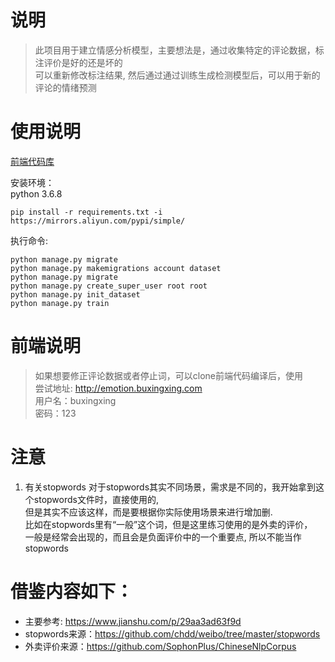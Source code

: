 # 说明
> 此项目用于建立情感分析模型，主要想法是，通过收集特定的评论数据，标注评价是好的还是坏的  
> 可以重新修改标注结果, 然后通过通过训练生成检测模型后，可以用于新的评论的情绪预测  

# 使用说明
[前端代码库](https://github.com/bxxfighting/emotion-web)

安装环境：  
python 3.6.8  
```
pip install -r requirements.txt -i https://mirrors.aliyun.com/pypi/simple/
```
执行命令:  
```
python manage.py migrate
python manage.py makemigrations account dataset
python manage.py migrate
python manage.py create_super_user root root
python manage.py init_dataset
python manage.py train
```

# 前端说明
> 如果想要修正评论数据或者停止词，可以clone前端代码编译后，使用  
> 尝试地址: http://emotion.buxingxing.com  
> 用户名：buxingxing  
> 密码：123  

# 注意
1. 有关stopwords
对于stopwords其实不同场景，需求是不同的，我开始拿到这个stopwords文件时，直接使用的,  
但是其实不应该这样，而是要根据你实际使用场景来进行增加删.  
比如在stopwords里有“一般”这个词，但是这里练习使用的是外卖的评价，  
一般是经常会出现的，而且会是负面评价中的一个重要点, 所以不能当作stopwords  

# 借鉴内容如下：
* 主要参考: https://www.jianshu.com/p/29aa3ad63f9d  
* stopwords来源：https://github.com/chdd/weibo/tree/master/stopwords
* 外卖评价来源：https://github.com/SophonPlus/ChineseNlpCorpus
